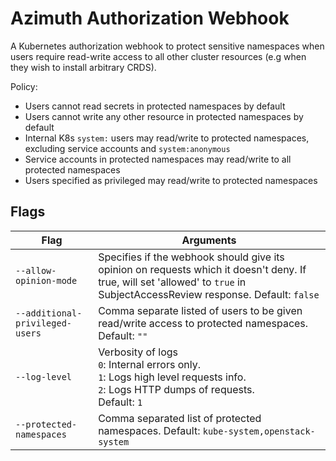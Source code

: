# Azimuth Authorization Webhook

A Kubernetes authorization webhook to protect sensitive namespaces when users require
read-write access to all other cluster resources (e.g when they wish to install arbitrary CRDS).

Policy:
- Users cannot read secrets in protected namespaces by default
- Users cannot write any other resource in protected namespaces by default
- Internal K8s `system:` users may read/write to protected namespaces, excluding service accounts and `system:anonymous`
- Service accounts in protected namespaces may read/write to all protected namespaces
- Users specified as privileged may read/write to protected namespaces

## Flags
| Flag | Arguments |
| --- | --- |
| `--allow-opinion-mode` | Specifies if the webhook should give its opinion on requests which it doesn't deny. If true, will set 'allowed' to `true` in SubjectAccessReview response. Default: `false` |
| `--additional-privileged-users` | Comma separate listed of users to be given read/write access to protected namespaces. Default: `""` |
| `--log-level` | Verbosity of logs <br>`0`: Internal errors only. <br>`1`: Logs high level requests info. <br>`2`: Logs HTTP dumps of requests. <br>Default: `1` |
| `--protected-namespaces` | Comma separated list of protected namespaces. Default: `kube-system,openstack-system` |
